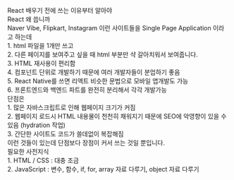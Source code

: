 React 배우기 전에 쓰는 이유부터 알아야 <br/>
  React 왜 씁니까 <br/>
    Naver Vibe, Flipkart, Instagram 이런 사이트들을 Single Page Application 이라고 하는데 <br/>
      1. html 파일을 1개만 쓰고 <br/>
      2. 다른 페이지를 보여주고 싶을 때 html 부분만 샥 갈아치워서 보여줍니다. <br/>
      3. HTML 재사용이 편리함 <br/>
      4. 컴포넌트 단위로 개발하기 때문에 여러 개발자들이 분업하기 좋음 <br/>
      5. React Native를 쓰면 리액트 비슷한 문법으로 모바일 앱개발도 가능 <br/>
      6. 프론트엔드와 백엔드 파트를 완전히 분리해서 각각 개발가능 <br/>
    단점은 <br/>
      1. 많은 자바스크립트로 인해 웹페이지 크기가 커짐 <br/>
      2. 웹페이지 로드시 HTML 내용물이 천천히 채워지기 때문에 SEO에 악영향이 있을 수 있음 (hydration 작업) <br/>
      3. 간단한 사이트도 코드가 쓸데없이 복잡해짐 <br/>
    이런 것들이 있는데 단점보다 장점이 커서 쓰는 것일 뿐입니다. <br/>
  필요한 사전지식 <br/>
    1. HTML / CSS : 대충 조금 <br/>
    2. JavaScript : 변수, 함수, if, for, array 자료 다루기, object 자료 다루기 <br/>
